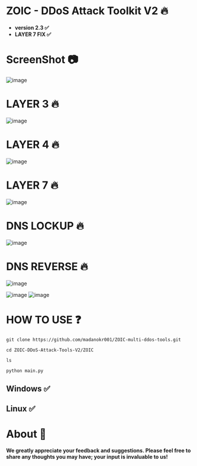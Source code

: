 # ZOIC - DDoS Attack Toolkit V2 🔥

- **version 2.3 ✅**
- **LAYER 7 FIX ✅**
  
# ScreenShot 📷
![image](https://github.com/user-attachments/assets/b8925867-8715-4224-b521-84afd9b60aab)



# LAYER 3 🔥
![image](https://github.com/user-attachments/assets/6a7241e9-7df9-45c2-b5f2-e70f4da7698b)


# LAYER 4 🔥
![image](https://github.com/user-attachments/assets/3b2ba91d-4e9b-4bd7-b151-4e64ac4b2aa5)


# LAYER 7 🔥
![image](https://github.com/user-attachments/assets/f0b37e5f-dd70-44a5-9f2a-26b78dc36952)

# DNS LOCKUP 🔥
![image](https://github.com/user-attachments/assets/9a6a9836-f832-426e-87ca-2ab5f491b67c)

# DNS REVERSE 🔥
![image](https://github.com/user-attachments/assets/5c667169-8a83-4fcf-a401-d1ae31e366ec)



![image](https://github.com/user-attachments/assets/10c077aa-35dc-4390-8bcc-88dc8e525a6c)
![image](https://github.com/user-attachments/assets/b1ef44b7-8eab-45f1-b837-00e0513a5384)









# HOW TO USE ❓
```
git clone https://github.com/madanokr001/ZOIC-multi-ddos-tools.git
```
```
cd ZOIC-DDoS-Attack-Tools-V2/ZOIC
```
```
ls
```
```
python main.py
```

## Windows ✅
## Linux ✅

# About 🤑
**We greatly appreciate your feedback and suggestions. Please feel free to share any thoughts you may have; your input is invaluable to us!**







